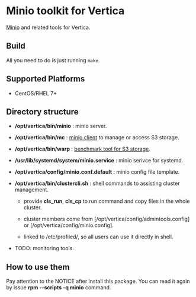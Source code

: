 # Minio toolkit for Vertica

[Minio](https://github.com/minio/minio) and related tools for Vertica.

## Build

All you need to do is just running `make`.

## Supported Platforms

* CentOS/RHEL 7+

## Directory structure

* **/opt/vertica/bin/minio** : minio server.

* **/opt/vertica/bin/mc** : [minio client](https://github.com/minio/mc) to manage or access S3 storage.

* **/opt/vertica/bin/warp** : [benchmark tool for S3 storage](https://github.com/minio/warp).

* **/usr/lib/systemd/system/minio.service** : minio serivce for systemd.

* **/opt/vertica/config/minio.conf.default** : minio config file template.

* **/opt/vertica/bin/clustercli.sh** : shell commands to assisting cluster management.

  * provide **cls_run**, **cls_cp** to run command and copy files in the whole cluster.

  * cluster members come from [/opt/vertica/config/admintools.config] or [/opt/vertica/config/minio.config].

  * linked to /etc/profiled/, so all users can use it directly in shell.

* TODO: monitoring tools.

## How to use them

Pay attention to the NOTICE after install this package. You can read it again by issue **rpm --scripts -q minio** command.
